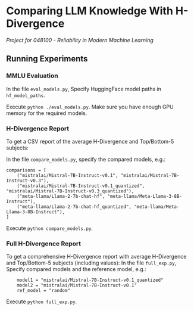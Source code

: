 # Comparing LLM Knowledge With H-Divergence
*Project for 048100 - Reliability in Modern Machine Learning*

## Running Experiments
### MMLU Evaluation
In the file ```eval_models.py```, Specify HuggingFace model paths in ```hf_model_paths```.

Execute ```python ./eval_models.py```.
Make sure you have enough GPU memory for the required models.


### H-Divergence Report
To get a CSV report of the average H-Divergence and Top/Bottom-5 subjects:

In the file ```compare_models.py```, specify the compared models, e.g.:
```
comparisons = [
    ("mistralai/Mistral-7B-Instruct-v0.1", "mistralai/Mistral-7B-Instruct-v0.3"),
    ("mistralai/Mistral-7B-Instruct-v0.1_quantized", "mistralai/Mistral-7B-Instruct-v0.3_quantized"),
    ("meta-llama/Llama-2-7b-chat-hf", "meta-llama/Meta-Llama-3-8B-Instruct"),
    ("meta-llama/Llama-2-7b-chat-hf_quantized", "meta-llama/Meta-Llama-3-8B-Instruct"),
]
```

Execute ```python compare_models.py```.


### Full H-Divergence Report
To get a comprehensive H-Divergence report with average H-Divergence and Top/Bottom-5 subjects (including values):
In the file ```full_exp.py```,
Specify compared models and the reference model, e.g.:
```
    model1 = "mistralai/Mistral-7B-Instruct-v0.1_quantized"
    model2 = "mistralai/Mistral-7B-Instruct-v0.1"
    ref_model = "random"
```

Execute ```python full_exp.py```.
